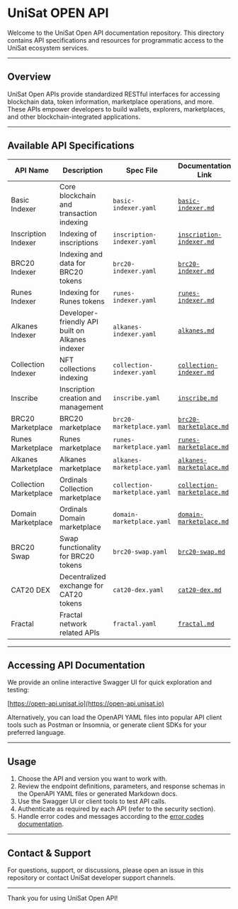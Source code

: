 # UniSat OPEN API

Welcome to the UniSat Open API documentation repository. This directory contains API specifications and resources for programmatic access to the UniSat ecosystem services.

---

## Overview

UniSat Open APIs provide standardized RESTful interfaces for accessing blockchain data, token information, marketplace operations, and more. These APIs empower developers to build wallets, explorers, marketplaces, and other blockchain-integrated applications.

---

## Available API Specifications

| API Name               | Description                                     | Spec File                     | Documentation Link                                                             |
| ---------------------- | ----------------------------------------------- | ----------------------------- | ------------------------------------------------------------------------------ |
| Basic Indexer          | Core blockchain and transaction indexing        | `basic-indexer.yaml`          | [`basic-indexer.md`](./auto-generated/docs/basic-indexer.md)                   |
| Inscription Indexer    | Indexing of inscriptions                        | `inscription-indexer.yaml`    | [`inscription-indexer.md`](./auto-generated/docs/inscription-indexer.md)       |
| BRC20 Indexer          | Indexing and data for BRC20 tokens              | `brc20-indexer.yaml`          | [`brc20-indexer.md`](./auto-generated/docs/brc20-indexer.md)                   |
| Runes Indexer          | Indexing for Runes tokens                       | `runes-indexer.yaml`          | [`runes-indexer.md`](./auto-generated/docs/runes-indexer.md)                   |
| Alkanes Indexer        | Developer-friendly API built on Alkanes indexer | `alkanes-indexer.yaml`        | [`alkanes.md`](./auto-generated/docs/alkanes-indexer.md)                       |
| Collection Indexer     | NFT collections indexing                        | `collection-indexer.yaml`     | [`collection-indexer.md`](./auto-generated/docs/collection-indexer.md)         |
| Inscribe               | Inscription creation and management             | `inscribe.yaml`               | [`inscribe.md`](./auto-generated/docs/inscribe.md)                             |
| BRC20 Marketplace      | BRC20 marketplace                               | `brc20-marketplace.yaml`      | [`brc20-marketplace.md`](./auto-generated/docs/brc20-marketplace.md)           |
| Runes Marketplace      | Runes marketplace                               | `runes-marketplace.yaml`      | [`runes-marketplace.md`](./auto-generated/docs/runes-marketplace.md)           |
| Alkanes Marketplace    | Alkanes marketplace                             | `alkanes-marketplace.yaml`    | [`alkanes-marketplace.md`](./auto-generated/docs/alkanes-marketplace.md)       |
| Collection Marketplace | Ordinals Collection marketplace                 | `collection-marketplace.yaml` | [`collection-marketplace.md`](./auto-generated/docs/collection-marketplace.md) |
| Domain Marketplace     | Ordinals Domain marketplace                     | `domain-marketplace.yaml`     | [`domain-marketplace.md`](./auto-generated/docs/domain-marketplace.md)         |
| BRC20 Swap             | Swap functionality for BRC20 tokens             | `brc20-swap.yaml`             | [`brc20-swap.md`](./auto-generated/docs/brc20-swap.md)                         |
| CAT20 DEX              | Decentralized exchange for CAT20 tokens         | `cat20-dex.yaml`              | [`cat20-dex.md`](./auto-generated/docs/cat20-dex.md)                           |
| Fractal                | Fractal network related APIs                    | `fractal.yaml`                | [`fractal.md`](./auto-generated/docs/fractal.md)                               |

---

## Accessing API Documentation

We provide an online interactive Swagger UI for quick exploration and testing:

[https://open-api.unisat.io](https://open-api.unisat.io)

Alternatively, you can load the OpenAPI YAML files into popular API client tools such as Postman or Insomnia, or generate client SDKs for your preferred language.

---

## Usage

1. Choose the API and version you want to work with.
2. Review the endpoint definitions, parameters, and response schemas in the OpenAPI YAML files or generated Markdown docs.
3. Use the Swagger UI or client tools to test API calls.
4. Authenticate as required by each API (refer to the security section).
5. Handle error codes and messages according to the [error codes documentation](../errors/README.md).

---

## Contact & Support

For questions, support, or discussions, please open an issue in this repository or contact UniSat developer support channels.

---

Thank you for using UniSat Open API!
